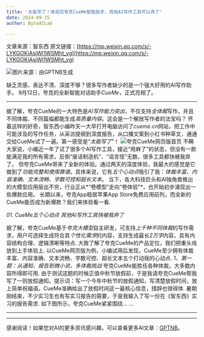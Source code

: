 ```yaml
---
title: '太能写了！体验完夸克CueMe智能助手，其他AI写作工具可以弃了'
date: 2024-09-15
author: ByteAILab

---
```


文章来源：智东西
原文链接：[https://mp.weixin.qq.com/s/-LYKGOKiAsjWI1WSMht_yg](https://mp.weixin.qq.com/s/-LYKGOKiAsjWI1WSMht_yg)

![图片来源：由GPTNB生成](http://www.jesonc.com/upload/8FD7B96F5E34993C64020C0DB54F4C00/1726282707665/lgQNKkvyfzRgruxwrxbxxzOeAj0e.png)

缺乏灵感、表达不清、深度不够？很多写作者缺少的是一个强大好用的AI写作助手。
9月12日，夸克的全新智能对话助手*CueMe*，正式亮相了。

---

据了解，夸克CueMe的一大特色是*AI写作能力突出*，不仅支持*全体裁*写作，并且不同体裁、不同篇幅都能生成*高质量内容*。这会是一个解放写作者的法宝吗？
怀着这样的好奇，智东西小编昨天一大早打开电脑访问了*cueme.cn*网站，把工作中可能涉及的写作任务，从采访提纲到深度报告，从口播文案到小红书种草文，通通交给CueMe试了一遍。第一感受是“*太能写了*”！
![夸克CueMe网页版首页](http://www.jesonc.com/FpOjVf5TZPri3C9FskxFLs6bOPyN)
不瞒大家说，小编近一年了试了很多个AI写作工具，接近“用麻了”的状态，但没有一款能满足我的所有需求，反倒“废话制造机”、“谣言怪”无数，很多工具都快被我弃了。
但夸克CueMe带来了全新的体验。通过两天的深度体验，我最大的感觉是它做到了*功能完整和使用靠谱*。具体来说，它有*五个心动点*吸引了我：*体裁丰富、内容准确、文本流畅、字数可控和超长文本*。
当下，各大科技巨头和AI独角兽推出的大模型应用层出不穷，行业正从*“卷模型”走向“卷体验”*，也开始初步涌现出一些爆款应用。
长期以来，夸克App稳居苹果App Store免费应用前列，而全新的CueMe能否成为新爆款？我们来体验看一看.

*01. CueMe五个心动点*
*其他AI写作工具快被我弃了*

据了解，夸克CueMe基于*夸克大模型*自主研发，可支持*上千种不同体裁*的写作需求，用户可选择生成符合其*个性化需求*的内容，支持生成最长*2万字*内容，具有内容结构合理、逻辑清晰等特点.
大致了解了夸克CueMe的产品定位，我们把重头戏放到上手体验上.
以CueMe网页版为例，小编试用后发现，CueMe至少拥有体裁丰富、内容准确、文本流畅、字数可控、超长文本五个打动我的心动点.
*1、第一题：从通知、报告到微小说，多体裁挑战*
夸克CueMe能胜任各种体裁，大多数内容所得即可用.
由于测试这题的时候正值中秋节放假前，于是我请夸克CueMe帮我写了一则放假通知。提示词：写一个今年中秋节的放假通知，写清楚放假时间，放上简单祝福语。CueMe准确给出了放假时间这一最核心信息，措辞也很得体.
暑期刚结束，不少实习生也有写实习报告的需要，于是我输入了写一份在《智东西》实习的报告需求.
如下图所示，夸克CueMe紧紧围绕...
...

---
---
感谢阅读！如果您对AI的更多资讯感兴趣，可以查看更多AI文章：[GPTNB](https://gptnb.com)。